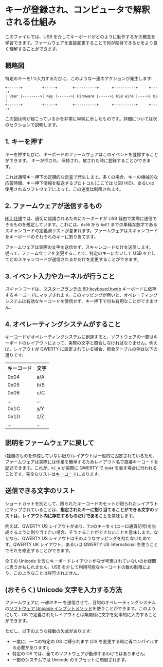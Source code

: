 # キーが登録され、コンピュータで解釈される仕組み

<!---
  original document: 0.9.32:docs/how_keyboards_work.md
  git diff 0.9.32 HEAD -- docs/how_keyboards_work.md | cat
-->

このファイルでは、USB を介してキーボードがどのように動作するかの概念を学習できます。ファームウェアを直接変更することで何が期待できるかをより良く理解することができます。

## 概略図

特定のキーを1つ入力するたびに、このような一連のアクションが発生します:

```text
+------+         +-----+       +----------+      +----------+     +----+
| User |-------->| Key |------>| Firmware |----->| USB wire |---->| OS |
+------+         +-----+       +----------+      +----------+     +----+
```

この図は何が起こっているかを非常に単純に示したものです。詳細については次のセクションで説明します。

## 1. キーを押す

キーを押すたびに、キーボードのファームウェアはこのイベントを登録することができます。
キーが押され、保持され、放された時に登録することができます。

これは通常キー押下の定期的な走査で発生します。多くの場合、キーの機械的な応答時間、キー押下情報を転送するプロトコル(ここでは USB HID)、あるいは使用されるソフトウェアによって、この速度は制限されます。

## 2. ファームウェアが送信するもの

[HID 仕様](https://www.usb.org/sites/default/files/documents/hut1_12v2.pdf)では、適切に認識されるためにキーボードが USB 経由で実際に送信できるものを規定しています。これには、`0x00` から `0xE7` までの単純な数字であるスキャンコードの定義済リストが含まれます。ファームウェアはスキャンコードをキーボードのそれぞれのキーに割り当てます。

ファームウェアは実際の文字を送信せず、スキャンコードだけを送信します。
従って、ファームウェアを変更することで、特定のキーにたいして USB を介してどのスキャンコードが送信されるかだけを変更することができます。

## 3. イベント入力やカーネルが行うこと

*スキャンコード*は、[マスターブランチの 60-keyboard.hwdb](https://github.com/systemd/systemd/blob/master/hwdb.d/60-keyboard.hwdb) キーボードに依存する*キーコード*にマップされます。このマッピングが無いと、オペレーティングシステムは有効なキーコードを受信せず、キー押下で何も有用なことができません。

## 4. オペレーティングシステムがすること

キーコードがオペレーティングシステムに到達すると、ソフトウェアの一部はキーボードのレイアウトによって、実際の文字と照合しなければなりません。例えば、レイアウトが QWERTY に設定されている場合、照合テーブルの例は以下の通りです:

| キーコード | 文字 |
|---------|-----------|
| 0x04 | a/A |
| 0x05 | b/B |
| 0x06 | c/C |
| ... | ... |
| 0x1C | y/Y |
| 0x1D | z/Z |
| ... | ... |

## 説明をファームウェアに戻して

(独自のものを作成していない限り)レイアウトは一般的に固定されているため、ファームウェアは実際には作業を簡単するためレイアウト名で直接キーコードを記述できます。これが、`KC_A` が実際に QWERTY で `0x04` を表す場合に行われることです。完全なリストは[キーコード](keycodes)にあります。

## 送信できる文字のリスト

ショートカットを別として、限られたキーコードのセットが限られたレイアウトにマップされていることは、**指定されたキーに割り当てることができる文字のリストは、レイアウト内に存在するものだけである**ことを意味します。

例えば、QWERTY US レイアウトがあり、1つのキーを `€` (ユーロ通貨記号)を生成するように割り当てたい場合、そうすることができないことを意味します。なぜなら、QWERTY US レイアウトはそのようなマッピングを持たないためです。QWERTY UK レイアウト、あるいは QWERTY US International を使うことでそれを修正することができます。

全ての Unicode を含むキーボードレイアウトがなぜ考案されていないのか疑問に思うかもしれません。USB を介して利用可能なキーコードの数の制限により、このようなことは許可されません。

## (おそらく) Unicode 文字を入力する方法

ファームウェアに *一連のキー* を送信させて、目的のオペレーティングシステムの[ソフトウェア Unicode インプットメソッド](https://en.wikipedia.org/wiki/Unicode_input#Hexadecimal_input)を使うことができます。このようにして、OS で定義されたレイアウトとは無関係に文字を効率的に入力することができます。

ただし、以下のような複数の欠点があります:

- 一度に、一つの特定の OS に縛られます (OS を変更する時に再コンパイルする必要があります);
- 特定の OS では、全てのソフトウェアが動作するわけではありません;
- 一部のシステムでは Unicode のサブセットに制限されます。
